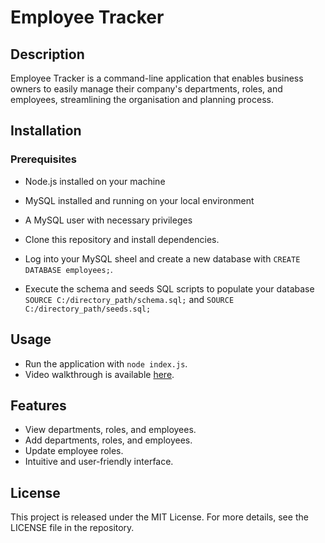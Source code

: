 # Employee Tracker

## Description

Employee Tracker is a command-line application that enables business owners to easily manage their company's departments, roles, and employees, streamlining the organisation and planning process.

## Installation

### Prerequisites
- Node.js installed on your machine
- MySQL installed and running on your local environment
- A MySQL user with necessary privileges

- Clone this repository and install dependencies.
- Log into your MySQL sheel and create a new database with `CREATE DATABASE employees;`.
- Execute the schema and seeds SQL scripts to populate your database `SOURCE C:/directory_path/schema.sql;` and `SOURCE C:/directory_path/seeds.sql;`

## Usage
- Run the application with `node index.js`.
- Video walkthrough is available [here](https://vimeo.com/931618677?share=copy).

## Features

- View departments, roles, and employees.
- Add departments, roles, and employees.
- Update employee roles.
- Intuitive and user-friendly interface.

## License
This project is released under the MIT License. For more details, see the LICENSE file in the repository.

